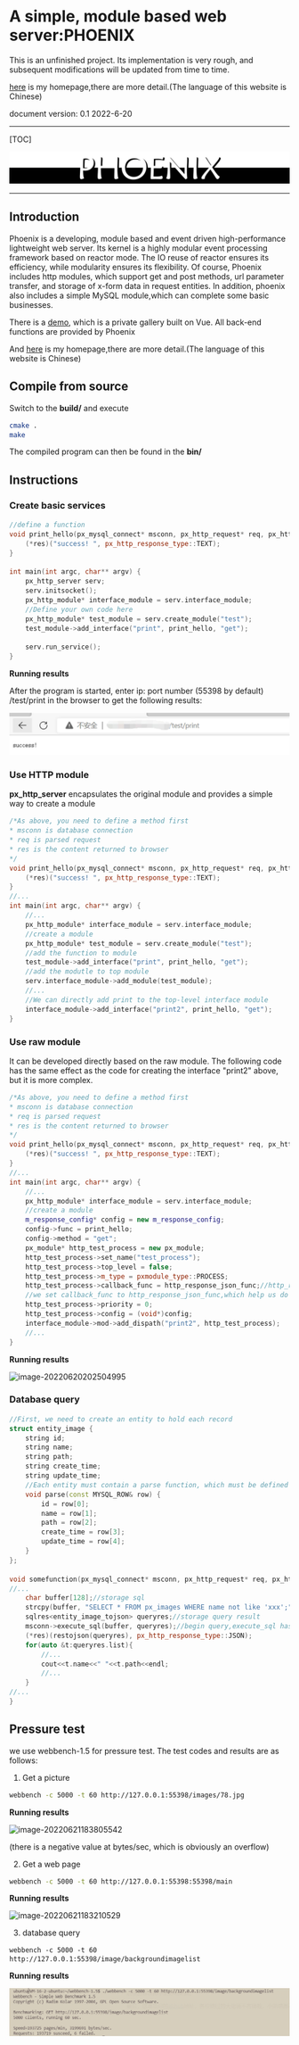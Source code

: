 # A simple, module based web server:PHOENIX

This is an unfinished project. Its implementation is very rough, and subsequent modifications will be updated from time to time.

[here](http://www.astar-phoenix.com/) is my homepage,there are more detail.(The language of this website is Chinese)

document version: 0.1 2022-6-20

***

[TOC]

![logo](README.assets/logo2.jpg)

***

## Introduction

Phoenix is a developing, module based and event driven high-performance lightweight web server. Its kernel is a highly modular event processing framework based on reactor mode. The IO reuse of reactor ensures its efficiency, while modularity ensures its flexibility. Of course, Phoenix includes http modules, which support get and post methods, url parameter transfer, and storage of x-form data in request entities. In addition, phoenix also includes a simple MySQL module,which can complete some basic businesses.

There is a [demo](http://43.138.29.143:55398/ ), which is a private gallery built on Vue. All back-end functions are provided by Phoenix

And [here](http://www.astar-phoenix.com/) is my homepage,there are more detail.(The language of this website is Chinese)

## Compile from source

Switch to the **build/** and execute

```bash
cmake .
make
```

The compiled program can then be found in the **bin/**

## Instructions

### Create basic services

```C++
//define a function
void print_hello(px_mysql_connect* msconn, px_http_request* req, px_http_response_data* res) {
    (*res)("success! ", px_http_response_type::TEXT);
}

int main(int argc, char** argv) {
    px_http_server serv;
    serv.initsocket();
    px_http_module* interface_module = serv.interface_module;
    //Define your own code here
    px_http_module* test_module = serv.create_module("test");
    test_module->add_interface("print", print_hello, "get");

    serv.run_service();
}
```

**Running results**

After the program is started, enter ip: port number (55398 by default) /test/print in the browser to get the following results:

![image-20220620195918316](README.assets/imageasfsdf.jpg)

### Use HTTP module

**px_http_server** encapsulates the original module and provides a simple way to create a module

```C++
/*As above, you need to define a method first
* msconn is database connection
* req is parsed request
* res is the content returned to browser
*/
void print_hello(px_mysql_connect* msconn, px_http_request* req, px_http_response_data* res) {
    (*res)("success! ", px_http_response_type::TEXT);
}
//...
int main(int argc, char** argv) {
    //...
    px_http_module* interface_module = serv.interface_module;
	//create a module
    px_http_module* test_module = serv.create_module("test");
    //add the function to module
    test_module->add_interface("print", print_hello, "get");
    //add the modutle to top module
    serv.interface_module->add_module(test_module);
	//...
    //We can directly add print to the top-level interface module
    interface_module->add_interface("print2", print_hello, "get");
}
```

### Use raw module

It can be developed directly based on the raw module. The following code has the same effect as the code for creating the interface "print2" above, but it is more complex.

```C++
/*As above, you need to define a method first
* msconn is database connection
* req is parsed request
* res is the content returned to browser
*/
void print_hello(px_mysql_connect* msconn, px_http_request* req, px_http_response_data* res) {
    (*res)("success! ", px_http_response_type::TEXT);
}
//...
int main(int argc, char** argv) {
    //...
    px_http_module* interface_module = serv.interface_module;
	//create a module
    m_response_config* config = new m_response_config;
    config->func = print_hello;
    config->method = "get";
    px_module* http_test_process = new px_module;
    http_test_process->set_name("test_process");
    http_test_process->top_level = false;
    http_test_process->m_type = pxmodule_type::PROCESS;
    http_test_process->callback_func = http_response_json_func;//http_response_json_funcis a well-defined method,it does a lot of work......Its name is a bit strange. In fact, it returns more than JSON format data
    //we set callback_func to http_response_json_func,which help us do some operations related to HTTP messages, and http_response_json_func whill call print_hello by config
    http_test_process->priority = 0;
    http_test_process->config = (void*)config;
    interface_module->mod->add_dispath("print2", http_test_process);
	//...
}
```

**Running results**

![image-20220620202504995](README.assets/image-20220620202504995-1655818702389.png)

### Database query

```c++
//First, we need to create an entity to hold each record
struct entity_image {
    string id;
    string name;
    string path;
    string create_time;
    string update_time;
    //Each entity must contain a parse function, which must be defined as void parse(const MYSQL_ROW& row){...}
    void parse(const MYSQL_ROW& row) {
        id = row[0];
        name = row[1];
        path = row[2];
        create_time = row[3];
        update_time = row[4];
    }
};

void somefunction(px_mysql_connect* msconn, px_http_request* req, px_http_response_data* res) {
//...
    char buffer[128];//storage sql
    strcpy(buffer, "SELECT * FROM px_images WHERE name not like 'xxx';");//sql
    sqlres<entity_image_tojson> queryres;//storage query result
    msconn->execute_sql(buffer, queryres);//begin query,execute_sql has an overloaded function,which contains only one parameter(buffer),the function is used to handle SQL operations that do not return a value, such as insert,update,delete etc.
    (*res)(restojson(queryres), px_http_response_type::JSON);
    for(auto &t:queryres.list){
        //...
        cout<<t.name<<" "<<t.path<<endl;
        //...
    }
//...
}
```

## Pressure test

we use webbench-1.5 for pressure test. The test codes and results are as follows:

1. Get a picture

```bash
webbench -c 5000 -t 60 http://127.0.0.1:55398/images/78.jpg
```

**Running results**

![image-20220621183805542](README.assets/image-20220621183805542-1655818727994.png)

(there is a negative value at bytes/sec, which is obviously an overflow)

2. Get a web page

```bash
webbench -c 5000 -t 60 http://127.0.0.1:55398:55398/main
```

**Running results**

![image-20220621183210529](README.assets/image-20220621183210529-1655818722359.png)

3. database query

```
webbench -c 5000 -t 60 http://127.0.0.1:55398/image/backgroundimagelist
```

**Running results**

![image-20220621194600613](README.assets/image-20220621194600613.png)